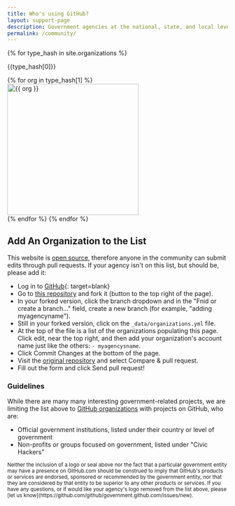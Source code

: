 ```yaml
---
title: Who's using GitHub?
layout: support-page
description: Government agencies at the national, state, and local level use GitHub to share and collaborate. If you don't see your organization on this list, follow the instructions below to add it!
permalink: /community/
---
```

<div id="community" class="container">
  <div class="row">
    <div class="span8">
    {% for type_hash in site.organizations %}
    <div class="type-block"><p>{{type_hash[0]}}</p></div>
      {% for org in type_hash[1] %}
        <div class="organization">
          <a href="http://github.com/{{ org }}" title="{{ org }}">
            <img class="avatar" src="https://github.com/{{ org }}.png" width="300" alt= "{{ org }}" target="_blank"/>
          </a>
        </div>
      {% endfor %}
    {% endfor %}
    </div>
  </div>

  <div class="row section">
    <div class="span6" markdown="1">

## Add An Organization to the List

This website is [open source](https://github.com/github/government.github.com), therefore anyone in the community can submit edits through pull requests. If your agency isn't on this list, but should be, please add it:

* Log in to [GitHub](https://github.com){: target=blank}
* Go to [this repository](https://github.com/github/government.github.com) and fork it (button to the top right of the page).
* In your forked version, click the branch dropdown and in the "Fnid or create a branch..." field, create a new branch (for example, "adding myagencyname").
* Still in your forked version, click on the `_data/organizations.yml` file.
* At the top of the file is a list of the organizations populating this page. Click edit, near the top right, and then add your organization's account name just like the others: `- myagencysname`.
* Click Commit Changes at the bottom of the page.
* Visit the [original repository](https://github.com/github/government.github.com) and select Compare & pull request.
* Fill out the form and click Send pull request!

### Guidelines

While there are many many interesting government-related projects, we are limiting the list above to [GitHub organizations](https://help.github.com/articles/user-organization-and-project-pages) with projects on GitHub, who are:

* Official government institutions, listed under their country or level of government
* Non-profits or groups focused on government, listed under "Civic Hackers"

</div>
</div>

  <div class="row section">
    <div class="span6 fine-print">
      <small markdown="1">
Neither the inclusion of a logo or seal above nor the fact that a particular government entity may have a presence on GitHub.com should be construed to imply that GitHub's products or services are endorsed, sponsored or recommended by the government entity, nor that they are considered by that entity to be superior to any other products or services. If you have any questions, or if would like your agency's logo removed from the list above, please [let us know](https://github.com/github/government.github.com/issues/new).
      </small>
    </div>
  </div>
</div>
